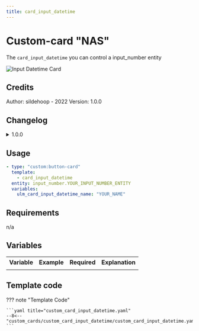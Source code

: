 ```yaml
---
title: card_input_datetime
---
```

<!-- markdownlint-disable MD046 -->

# Custom-card "NAS"

The `card_input_datetime` you can control a input_number entity

![Input Datetime Card](./assets/img/card_input_datetime.png)

## Credits

Author: sildehoop - 2022
Version: 1.0.0

## Changelog

<details>
<summary>1.0.0</summary>
Initial release
</details>

## Usage

```yaml
- type: "custom:button-card"
  template:
    - card_input_datetime
  entity: input_number.YOUR_INPUT_NUMBER_ENTITY
  variables:
    ulm_card_input_datetime_name: "YOUR_NAME"
```

## Requirements

n/a

## Variables

<table>
<tr>
<th>Variable</th>
<th>Example</th>
<th>Required</th>
<th>Explanation</th>
</tr>
<tr>
<td></td>
<td></td>
<td></td>
<td></td>
</tr>
</table>

## Template code

??? note "Template Code"

    ```yaml title="custom_card_input_datetime.yaml"
    --8<-- "custom_cards/custom_card_input_datetime/custom_card_input_datetime.yaml"
    ```
